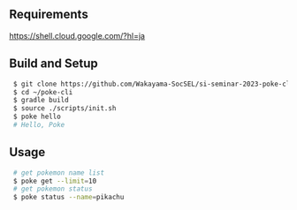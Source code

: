 ## Requirements
https://shell.cloud.google.com/?hl=ja

## Build and Setup
```sh
 $ git clone https://github.com/Wakayama-SocSEL/si-seminar-2023-poke-cli.git ~/poke-cli
 $ cd ~/poke-cli
 $ gradle build
 $ source ./scripts/init.sh
 $ poke hello
 # Hello, Poke
```

## Usage
```sh
 # get pokemon name list
 $ poke get --limit=10
 # get pokemon status
 $ poke status --name=pikachu
```